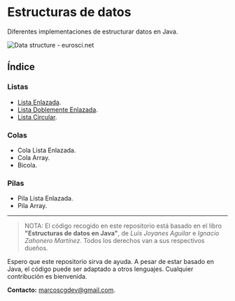 # Estructuras de datos

Diferentes implementaciones de estructurar datos en Java.

![Data structure - eurosci.net](https://www.eurosci.net/sites/default/files/data-structure.png)

## Índice

### Listas

 - [Lista Enlazada](https://github.com/mcalvog/estructuras-datos/tree/master/ListaEnlazada).
 - [Lista Doblemente Enlazada](https://github.com/mcalvog/estructuras-datos/tree/master/ListaDoblementeEnlazada).
 - [Lista Circular](https://github.com/mcalvog/estructuras-datos/tree/master/ListaCircularEnlazada).

### Colas

 - Cola Lista Enlazada.
 - Cola Array.
 - Bicola.

### Pilas

 - Pila Lista Enlazada.
 - Pila Array.

---

> NOTA: El código recogido en este repositorio está basado en el libro **"Estructuras de datos en Java"**, de _Luis Joyanes Aguilar_ e _Ignacio Zahonero Martínez_. Todos los derechos van a sus respectivos dueños.

Espero que este repositorio sirva de ayuda. A pesar de estar basado en Java, el código puede ser adaptado a otros lenguajes. Cualquier contribución es bienvenida.

**Contacto:** [marcoscgdev@gmail.com](mailto:marcoscgdev@gmail.com).